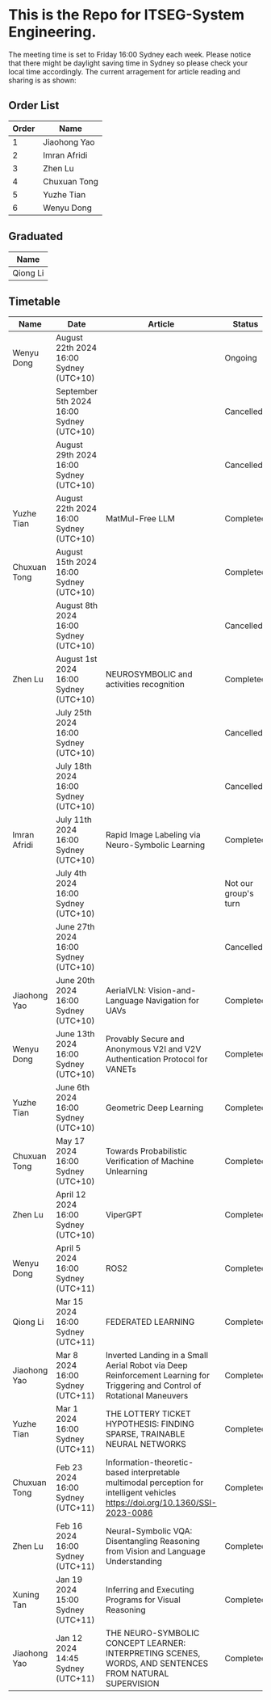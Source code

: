 # This is the Repo for ITSEG-System Engineering.

The meeting time is set to Friday 16:00 Sydney each week. 
Please notice that there might be daylight saving time in Sydney so please check your local time accordingly.
The current arragement for article reading and sharing is as shown:

## Order List

|Order | Name | 
|-| ----------- |
|1|Jiaohong Yao|
|2|Imran Afridi|
|3|Zhen Lu|
|4|Chuxuan Tong|
|5|Yuzhe Tian|
|6|Wenyu Dong|

## Graduated

| Name | 
| ------ |
|Qiong Li|

## Timetable

| Name      | Date | Article| Status|
| ----------- | ----------- |----------- | ----------- |
| Wenyu Dong | August 22th 2024 16:00 Sydney (UTC+10) |   | Ongoing |
|  | September 5th 2024 16:00 Sydney (UTC+10) |  | Cancelled |
|  | August 29th 2024 16:00 Sydney (UTC+10) |  | Cancelled |
| Yuzhe Tian | August 22th 2024 16:00 Sydney (UTC+10) | MatMul-Free LLM | Completed |
| Chuxuan Tong | August 15th 2024 16:00 Sydney (UTC+10) |  | Completed |
|  | August 8th 2024 16:00 Sydney (UTC+10) |  | Cancelled |
| Zhen Lu | August 1st 2024 16:00 Sydney (UTC+10) | NEUROSYMBOLIC and activities recognition | Completed |
|  | July 25th 2024 16:00 Sydney (UTC+10) |  | Cancelled |
|  | July 18th 2024 16:00 Sydney (UTC+10) |  | Cancelled |
| Imran Afridi | July 11th 2024 16:00 Sydney (UTC+10) | Rapid Image Labeling via Neuro-Symbolic Learning | Completed |
|  | July 4th 2024 16:00 Sydney (UTC+10) |  | Not our group's turn |
|  | June 27th 2024 16:00 Sydney (UTC+10) |  | Cancelled |
| Jiaohong Yao | June 20th 2024 16:00 Sydney (UTC+10) | AerialVLN: Vision-and-Language Navigation for UAVs | Completed |
| Wenyu Dong | June 13th 2024 16:00 Sydney (UTC+10) | Provably Secure and Anonymous V2I and V2V Authentication Protocol for VANETs | Completed |
| Yuzhe Tian | June 6th 2024 16:00 Sydney (UTC+10) | Geometric Deep Learning | Completed |
| Chuxuan Tong | May 17 2024 16:00 Sydney (UTC+10) | Towards Probabilistic Verification of Machine Unlearning | Completed |
| Zhen Lu | April 12 2024 16:00 Sydney (UTC+10) | ViperGPT | Completed |
| Wenyu Dong | April 5 2024 16:00 Sydney (UTC+11) | ROS2 | Completed |
| Qiong Li | Mar 15 2024 16:00 Sydney (UTC+11) | FEDERATED LEARNING | Completed |
| Jiaohong Yao | Mar 8 2024 16:00 Sydney (UTC+11) | Inverted Landing in a Small Aerial Robot via Deep Reinforcement Learning for Triggering and Control of Rotational Maneuvers| Completed |
| Yuzhe Tian | Mar 1 2024 16:00 Sydney (UTC+11) | THE LOTTERY TICKET HYPOTHESIS: FINDING SPARSE, TRAINABLE NEURAL NETWORKS | Completed |
| Chuxuan Tong | Feb 23 2024 16:00 Sydney (UTC+11) | Information-theoretic-based interpretable multimodal perception for intelligent vehicles https://doi.org/10.1360/SSI-2023-0086 | Completed |
| Zhen Lu | Feb 16 2024 16:00 Sydney (UTC+11)| Neural-Symbolic VQA: Disentangling Reasoning from Vision and Language Understanding | Completed |
| Xuning Tan | Jan 19 2024 15:00 Sydney (UTC+11) | Inferring and Executing Programs for Visual Reasoning | Completed |
| Jiaohong Yao | Jan 12 2024 14:45 Sydney (UTC+11) | THE NEURO-SYMBOLIC CONCEPT LEARNER: INTERPRETING SCENES, WORDS, AND SENTENCES FROM NATURAL SUPERVISION| Completed |
